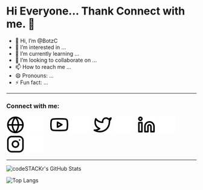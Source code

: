 # Hi Everyone... Thank Connect with me. 👋 

- 👋 Hi, I’m @BotzC
- 👀 I’m interested in ...
- 🌱 I’m currently learning ...
- 💞️ I’m looking to collaborate on ...
- 📫 How to reach me ...
- 😄 Pronouns: ...
- ⚡ Fun fact: ...
---
### Connect with me:

[![website](./img/globe-light.svg)](https://github.com/BotzC#gh-light-mode-only)
[![website](./img/globe-dark.svg)](https://github.com/BotzC#gh-dark-mode-only)
&nbsp;&nbsp;
[![website](./img/youtube-light.svg)](https://github.com/BotzC#gh-light-mode-only)
[![website](./img/youtube-dark.svg)](https://github.com/BotzC#gh-dark-mode-only)
&nbsp;&nbsp;
[![website](./img/twitter-light.svg)](https://github.com/BotzC#gh-light-mode-only)
[![website](./img/twitter-dark.svg)](https://github.com/BotzC#gh-dark-mode-only)
&nbsp;&nbsp;
[![website](./img/linkedin-light.svg)](https://github.com/BotzC#gh-light-mode-only)
[![website](./img/linkedin-dark.svg)](https://github.com/BotzC#gh-dark-mode-only)
&nbsp;&nbsp;
[![website](./img/instagram-light.svg)](https://github.com/BotzC#gh-light-mode-only)
[![website](./img/instagram-dark.svg)](https://github.com/BotzC#gh-dark-mode-only)

---
<img align="left" alt="codeSTACKr's GitHub Stats" src="https://readme-mauve.vercel.app/api?username=BotzC&show_icons=true&theme=prussian" />

<br/>

![Top Langs](https://readme-mauve.vercel.app/api/top-langs/?username=BotzC&layout=compact)

